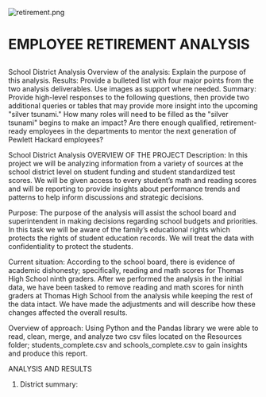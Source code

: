 ![retirement.png](Pewlett_Hackard/retirement.png)


# EMPLOYEE RETIREMENT ANALYSIS

## 



School District Analysis
Overview of the analysis: Explain the purpose of this analysis.
Results: Provide a bulleted list with four major points from the two analysis deliverables. Use images as support where needed.
Summary: Provide high-level responses to the following questions, then provide two additional queries or tables that may provide more insight into the upcoming "silver tsunami."
How many roles will need to be filled as the "silver tsunami" begins to make an impact?
Are there enough qualified, retirement-ready employees in the departments to mentor the next generation of Pewlett Hackard employees?



School District Analysis
OVERVIEW OF THE PROJECT
Description:
In this project we will be analyzing information from a variety of sources at the school district level on student funding and student standardized test scores. We will be given access to every student’s math and reading scores and will be reporting to provide insights about performance trends and patterns to help inform discussions and strategic decisions.

Purpose:
The purpose of the analysis will assist the school board and superintendent in making decisions regarding school budgets and priorities. In this task we will be aware of the family’s educational rights which protects the rights of student education records. We will treat the data with confidentiality to protect the students.

Current situation:
According to the school board, there is evidence of academic dishonesty; specifically, reading and math scores for Thomas High School ninth graders. After we performed the analysis in the initial data, we have been tasked to remove reading and math scores for ninth graders at Thomas High School from the analysis while keeping the rest of the data intact. We have made the adjustments and will describe how these changes affected the overall results.

Overview of approach:
Using Python and the Pandas library we were able to read, clean, merge, and analyze two csv files located on the Resources folder; students_complete.csv and schools_complete.csv to gain insights and produce this report.

ANALYSIS AND RESULTS
1. District summary:

